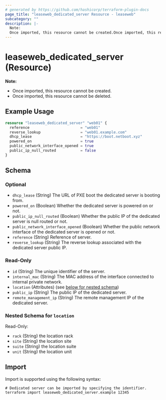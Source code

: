```yaml
---
# generated by https://github.com/hashicorp/terraform-plugin-docs
page_title: "leaseweb_dedicated_server Resource - leaseweb"
subcategory: ""
description: |-
  Note:
  Once imported, this resource cannot be created.Once imported, this resource cannot be deleted.
---
```


# leaseweb_dedicated_server (Resource)

**Note:**
- Once imported, this resource cannot be created.
- Once imported, this resource cannot be deleted.

## Example Usage

```terraform
resource "leaseweb_dedicated_server" "web01" {
  reference                       = "web01"
  reverse_lookup                  = "web01.example.com"
  dhcp_lease                      = "https://boot.netboot.xyz"
  powered_on                      = true
  public_network_interface_opened = true
  public_ip_null_routed           = false
}
```

<!-- schema generated by tfplugindocs -->
## Schema

### Optional

- `dhcp_lease` (String) The URL of PXE boot the dedicated server is booting from.
- `powered_on` (Boolean) Whether the dedicated server is powered on or not.
- `public_ip_null_routed` (Boolean) Whether the public IP of the dedicated server is null routed or not.
- `public_network_interface_opened` (Boolean) Whether the public network interface of the dedicated server is opened or not.
- `reference` (String) Reference of server.
- `reverse_lookup` (String) The reverse lookup associated with the dedicated server public IP.

### Read-Only

- `id` (String) The unique identifier of the server.
- `internal_mac` (String) The MAC address of the interface connected to internal private network.
- `location` (Attributes) (see [below for nested schema](#nestedatt--location))
- `public_ip` (String) The public IP of the dedicated server.
- `remote_management_ip` (String) The remote management IP of the dedicated server.

<a id="nestedatt--location"></a>
### Nested Schema for `location`

Read-Only:

- `rack` (String) the location rack
- `site` (String) the location site
- `suite` (String) the location suite
- `unit` (String) the location unit

## Import

Import is supported using the following syntax:

```shell
# Dedicated server can be imported by specifying the identifier.
terraform import leaseweb_dedicated_server.example 12345
```
